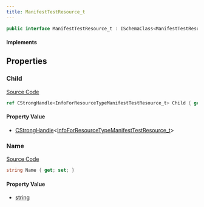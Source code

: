 ```yaml
---
title: ManifestTestResource_t
---
```


```csharp
public interface ManifestTestResource_t : ISchemaClass<ManifestTestResource_t>, ISchemaField, ISchemaClass, INativeHandle
```

#### Implements

## Properties

### Child

[Source Code](https://github.com/swiftly-solution/swiftlys2/blob/main/managed/src/SwiftlyS2.Generated/Schemas/Interfaces/ManifestTestResource_t.cs#L19)

```csharp
ref CStrongHandle<InfoForResourceTypeManifestTestResource_t> Child { get; }
```

#### Property Value

- [CStrongHandle](/docs/api/shared/natives/cstronghandle-1)<[InfoForResourceTypeManifestTestResource_t](/docs/api/shared/schemadefinitions/infoforresourcetypemanifesttestresource_t)>

### Name

[Source Code](https://github.com/swiftly-solution/swiftlys2/blob/main/managed/src/SwiftlyS2.Generated/Schemas/Interfaces/ManifestTestResource_t.cs#L17)

```csharp
string Name { get; set; }
```

#### Property Value

- [string](https://learn.microsoft.com/dotnet/api/system.string)

